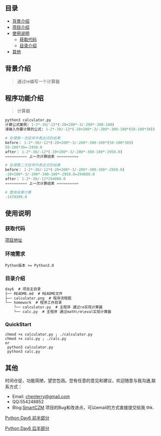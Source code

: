 ## 目录
* [背景介绍](#背景介绍)
* [项目介绍](#程序功能介绍)
* [使用说明](#使用说明)
   * [获取代码](#获取代码)
   * [目录介绍](#目录介绍)
* [其他](#其他)
   

## 背景介绍

> 通过re编写一个计算器

## 程序功能介绍

> 计算器

```python
python3 calculator.py
计算公式案例: 1-2*-30/-12*(-20+200*-3/-200*-300-100)
请输入你要计算的公式: 1-2*-30/-12*(-20+200*-3/-200*-300-100*(50-100*30))

# 处理第一次括号中表达式的结果
before： 1-2*-30/-12*(-20+200*-3/-200*-300-100*(50-100*30))
50-100*30=-2950.0
after： 1-2*-30/-12*(-20+200*-3/-200*-300-100*-2950.0)
========== 上一次计算结束 ==========

# 处理第二次括号中表达式的结果
before： 1-2*-30/-12*(-20+200*-3/-200*-300-100*-2950.0)
-20+200*-3/-200*-300-100*-2950.0=294080.0
after： 1-2*-30/-12*294080.0
========== 上一次计算结束 ==========

# 整体结果计算
-1470399.0
```

## 使用说明

### 获取代码

[项目地址](<https://github.com/smartczm/python-learn/tree/master/s13-day6/day6>)

### 环境需求 

`Python版本 >= Python3.0`

### 目录介绍

```txt
day6  # 项目主目录
├── README.md  # README文件
├── calculator.png  # 程序流程图
└── homework  # 程序工作目录
    └── calculator.py  # 主程序 通过re实现计算器
    └── calc.py  # 主程序 通过math\re\eval实现计算器
```

### QuickStart

```shell
chmod +x calculator.py ; ./calculator.py
chmod +x calc.py ; ./calc.py 
or    
 python3 calculator.py
 python3 calc.py
```

## 其他
 
时间仓促，功能简陋，望您包涵。您有任意的意见和建议，欢迎随意与我沟通,联系方式：
* Email: <chenlerry@gmail.com>
* QQ:554248852
* Blog:[SmartCZM](http://www.smartczm.com)
项目的Bug和改进点，可以email的方式直接提交给我 thk.

[Python Day6 前半部分](<https://www.smartczm.com/python_day5_02.html>)

[Python Day6 后半部分](<https://www.smartczm.com/python_day6.html>)